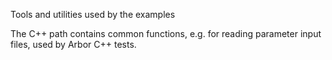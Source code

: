 Tools and utilities used by the examples

The C++ path contains common functions, e.g. for reading parameter input files, used by Arbor C++ tests.
